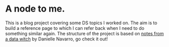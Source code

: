 # A node to me.
This is a blog project covering some DS topics I worked on. 
The aim is to build a reference page to which I can refer back when I need to do something similar again. 
The structure of the project is based on [notes from a data witch](https://blog.djnavarro.net/) by Danielle Navarro, go check it out!
